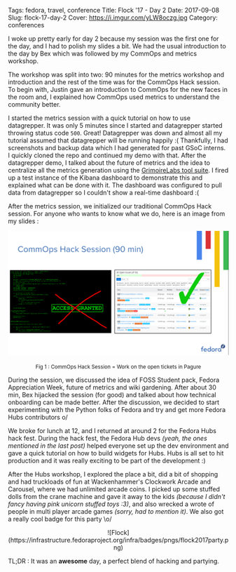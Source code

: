 Tags: fedora, travel, conference
Title: Flock '17 - Day 2
Date: 2017-09-08	
Slug: flock-17-day-2
Cover: https://i.imgur.com/yLW8oczg.jpg
Category: conferences


I woke up pretty early for day 2 because my session was the first one for the day, and I had to polish my slides a bit. We had the usual introduction to the day by Bex which was followed by my CommOps and metrics workshop.



The workshop was split into two: 90 minutes for the metrics workshop and introduction and the rest of the time was for the CommOps Hack session. To begin with, Justin gave an introduction to CommOps for the new faces in the room and, I explained how CommOps used metrics to understand the community better.



I started the metrics session with a quick tutorial on how to use datagrepper. It was only 5 minutes since I started and datagrepper started throwing status code `500`. Great! Datagrepper was down and almost all my tutorial assumed that datagrepper will be running happily :( Thankfully, I had screenshots and backup data which I had generated for past GSoC interns. I quickly cloned the repo and continued my demo with that. After the datagrepper demo, I talked about the future of metrics and the idea to centralize all the metrics generation using the [GrimoireLabs tool suite](grimoirelab.github.io). I fired up a test instance of the Kibana dashboard to demonstrate this and explained what can be done with it. The dashboard was configured to pull data from datagrepper so I couldn't show a real-time dashboard :(



After the metrics session, we initialized our traditional CommOps Hack session. For anyone who wants to know what we do, here is an image from my slides :



![Flock](images/hacksession.png)



<center><small>Fig 1 : CommOps Hack Session = Work on the open tickets in Pagure</small></center>



During the session, we discussed the idea of FOSS Student pack, Fedora Appreciation Week, future of metrics and wiki gardening. After about 30 min, Bex hijacked the session (for good) and talked about how technical onboarding can be made better. After the discussion, we decided to start experimenting with the Python folks of Fedora and try and get more Fedora Hubs contributors o/



We broke for lunch at 12, and I returned at around 2 for the Fedora Hubs hack fest. During the hack fest, the Fedora Hub devs _(yeah, the ones mentioned in the last post)_ helped everyone set up the dev environment and gave a quick tutorial on how to build widgets for Hubs. Hubs is all set to hit production and it was really exciting to be part of the development :)



After the Hubs workshop, I explored the place a bit, did a bit of shopping and had truckloads of fun at Wackenhammer's Clockwork Arcade and Carousel, where we had unlimited arcade coins. I picked up some stuffed dolls from the crane machine and gave it away to the kids _(because I didn't fancy having pink unicorn stuffed toys :3)_, and also wrecked a wrote of people in multi player arcade games _(sorry, had to mention it)_. We also got a really cool badge for this party \o/



<center>![Flock](https://infrastructure.fedoraproject.org/infra/badges/pngs/flock2017party.png)</center>



TL;DR : It was an **awesome** day, a perfect blend of hacking and partying.
